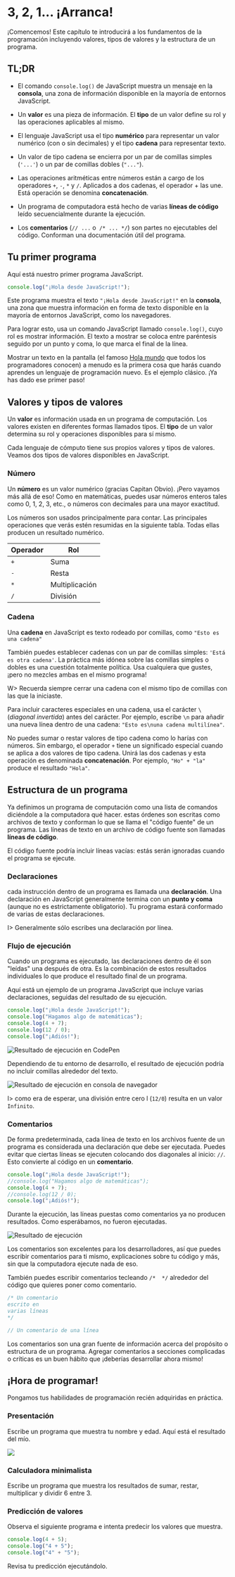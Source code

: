 # 3, 2, 1... ¡Arranca!

¡Comencemos! Este capítulo te introducirá a los fundamentos de la programación incluyendo valores, tipos de valores y la estructura de un programa.

## TL;DR

* El comando `console.log()` de JavaScript muestra un mensaje en la **consola**, una zona de información disponible en la mayoría de entornos JavaScript.

* Un **valor** es una pieza de información. El **tipo** de un valor define su rol y las operaciones aplicables al mismo.

* El lenguaje JavaScript usa el tipo **numérico** para representar un valor numérico (con o sin decimales) y el tipo **cadena** para representar texto.

* Un valor de tipo cadena se encierra por un par de comillas simples (`'...'`) o un par de comillas dobles (`"..."`).

* Las operaciones aritméticas entre números están a cargo de los operadores  `+`, `-`, `*` y `/`. Aplicados a dos cadenas, el operador + las une. Está operación se denomina **concatenación**.

* Un programa de computadora está hecho de varias **líneas de código** leído secuencialmente durante la ejecución.

* Los **comentarios** (`// ...` o` /* ... */`) son partes no ejecutables del código. Conforman una documentación útil del programa.

## Tu primer programa

Aquí está nuestro primer programa JavaScript.

```js
console.log("¡Hola desde JavaScript!");
```

Este programa muestra el texto `"¡Hola desde JavaScript!"` en la **consola**, una zona que muestra información  en forma de texto disponible en la mayoría de entornos JavaScript, como los navegadores.

Para lograr esto, usa un comando JavaScript llamado `console.log()`, cuyo rol es mostrar información. El texto a mostrar se coloca entre paréntesis seguido por un punto y coma, lo que marca el final de la línea.

Mostrar un texto en la pantalla (el famoso [Hola mundo](https://es.m.wikipedia.org/wiki/Hola_mundo) que todos los programadores conocen) a menudo es la primera cosa que harás cuando aprendes un lenguaje de programación nuevo. Es el ejemplo clásico. ¡Ya has dado ese primer paso!

## Valores y tipos de valores

Un **valor** es información usada en un programa de computación. Los valores existen en diferentes formas llamados tipos. El **tipo** de un valor determina su rol y operaciones disponibles para sí mismo.

Cada lenguaje de cómputo tiene sus propios valores y tipos de valores. Veamos dos tipos de valores disponibles en JavaScript.

### Número

Un **número** es un valor numérico (gracias Capitan Obvio). ¡Pero vayamos más allá de eso! Como en matemáticas, puedes usar números enteros tales como 0, 1, 2, 3, etc., o números con decimales para una mayor exactitud.

Los números son usados principalmente para contar. Las principales operaciones que verás estén resumidas en la siguiente tabla. Todas ellas producen un resultado numérico.

|Operador|Rol|
|---------|----|
|`+`|Suma|
|`-`|Resta|
|`*`|Multiplicación|
|`/`|División|

### Cadena

Una **cadena** en JavaScript es texto rodeado por comillas, como `"Esto es una cadena"`

También puedes establecer cadenas con un par de comillas simples: `'Está es otra cadena'`. La práctica más idónea sobre las comillas simples o dobles es una cuestión totalmente política. Usa cualquiera que gustes, ¡pero no mezcles ambas en el mismo programa!


W> Recuerda siempre cerrar una cadena con el mismo tipo de comillas con las que la iniciaste.

Para incluir caracteres especiales en una cadena, usa el carácter `\` (*diagonal invertida*) antes del carácter. Por ejemplo, escribe `\n` para añadir una nueva línea dentro de una cadena:
`"Esto es\nuna cadena multilínea"`.

No puedes sumar o restar valores de tipo cadena como lo harías con números. Sin embargo, el operador `+` tiene un significado especial cuando se aplica a dos valores de tipo cadena. Unirá las dos cadenas y esta operación es denominada **concatenación**. Por ejemplo, `"Ho" + "la"` produce el resultado `"Hola"`.

## Estructura de un programa

Ya definimos un programa de computación como una lista de comandos diciéndole a la computadora qué hacer. estas órdenes son escritas como archivos de texto y conforman lo que se llama el "código fuente" de un programa. Las líneas de texto en un archivo de código fuente son llamadas **líneas de código**.

El código fuente podría incluir líneas vacías: estás serán ignoradas cuando el programa se ejecute.

### Declaraciones

cada instrucción dentro de un programa es llamada una **declaración**. Una declaración en JavaScript generalmente termina con un **punto y coma** (aunque no es estrictamente obligatorio). Tu programa estará conformado de varias de estas declaraciones.

I> Generalmente sólo escribes una declaración por línea.

### Flujo de ejecución

Cuando un programa es ejecutado, las declaraciones dentro de él son "leídas" una después de otra. Es la combinación de estos resultados individuales lo que produce el resultado final de un programa.

Aquí está un ejemplo de un programa JavaScript que incluye varias declaraciones, seguidas del resultado de su ejecución.

```js
console.log("¡Hola desde JavaScript!");
console.log("Hagamos algo de matemáticas");
console.log(4 + 7);
console.log(12 / 0);
console.log("¡Adiós!");
```

![Resultado de ejecución en CodePen](images/chapter01-01.png)

Dependiendo de tu entorno de desarrollo, el resultado de ejecución podría no incluir comillas alrededor del texto.

![Resultado de ejecución en consola de navegador](images/chapter01-04.png)

I> como era de esperar, una división entre cero l (`12/0`) resulta en un valor `Infinito`.

### Comentarios

De forma predeterminada, cada línea de texto en los archivos fuente de un programa es considerada una declaración que debe ser ejecutada. Puedes evitar que ciertas líneas se ejecuten colocando dos diagonales al inicio: `//`. Esto convierte al código en un **comentario**.

```js
console.log("¡Hola desde JavaScript!");
//console.log("Hagamos algo de matemáticas");
console.log(4 + 7);
//console.log(12 / 0);
console.log("¡Adiós!");
```

Durante la ejecución, las líneas puestas como comentarios ya no producen resultados.  Como esperábamos, no fueron ejecutadas.

![Resultado de ejecución](images/chapter01-02.png)

Los comentarios son excelentes para los desarrolladores, así que puedes escribir comentarios para ti mismo, explicaciones sobre tu código y más, sin que la computadora ejecute nada de eso.

También puedes escribir comentarios tecleando `/*  */` alrededor del código que quieres poner como comentario.

```js
/* Un comentario
escrito en
varias líneas
*/

// Un comentario de una línea
```
Los comentarios son una gran fuente de información acerca del propósito o estructura de un programa. Agregar comentarios a secciones complicadas o críticas es un buen hábito que ¡deberías desarrollar ahora mismo!

## ¡Hora de programar!

Pongamos tus habilidades de programación recién adquiridas en práctica.

### Presentación

Escribe un programa que muestra tu nombre y edad. Aquí está el resultado del mío.

![](images/chapter01-03.png)

### Calculadora minimalista

Escribe un programa que muestra los resultados de sumar, restar, multiplicar y dividir 6 entre 3.

### Predicción de valores

Observa el siguiente programa e intenta predecir los valores que muestra.

```js
console.log(4 + 5);
console.log("4 + 5");
console.log("4" + "5");
```

Revisa tu predicción ejecutándolo.